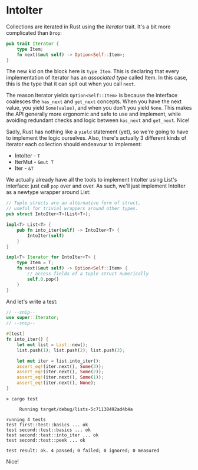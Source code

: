 # IntoIter

Collections are iterated in Rust using the *Iterator* trait. It's a bit more
complicated than `Drop`:

```rust ,ignore
pub trait Iterator {
    type Item;
    fn next(&mut self) -> Option<Self::Item>;
}
```

The new kid on the block here is `type Item`. This is declaring that every
implementation of Iterator has an *associated type* called Item. In this case,
this is the type that it can spit out when you call `next`.

The reason Iterator yields `Option<Self::Item>` is because the interface
coalesces the `has_next` and `get_next` concepts. When you have the next value,
you yield
`Some(value)`, and when you don't you yield `None`. This makes the
API generally more ergonomic and safe to use and implement, while avoiding
redundant checks and logic between `has_next` and `get_next`. Nice!

Sadly, Rust has nothing like a `yield` statement (yet), so we're going to have to
implement the logic ourselves. Also, there's actually 3 different kinds of
iterator each collection should endeavour to implement:

* IntoIter - `T`
* IterMut - `&mut T`
* Iter - `&T`

We actually already have all the tools to implement
IntoIter using List's interface: just call `pop` over and over. As such, we'll
just implement IntoIter as a newtype wrapper around List:


```rust ,ignore
// Tuple structs are an alternative form of struct,
// useful for trivial wrappers around other types.
pub struct IntoIter<T>(List<T>);

impl<T> List<T> {
    pub fn into_iter(self) -> IntoIter<T> {
        IntoIter(self)
    }
}

impl<T> Iterator for IntoIter<T> {
    type Item = T;
    fn next(&mut self) -> Option<Self::Item> {
        // access fields of a tuple struct numerically
        self.0.pop()
    }
}
```

And let's write a test:

```rust ,ignore
// --snip--
use super::Iterator;
// --snip--

#[test]
fn into_iter() {
    let mut list = List::new();
    list.push(1); list.push(2); list.push(3);

    let mut iter = list.into_iter();
    assert_eq!(iter.next(), Some(3));
    assert_eq!(iter.next(), Some(2));
    assert_eq!(iter.next(), Some(1));
    assert_eq!(iter.next(), None);
}
```

```text
> cargo test

     Running target/debug/lists-5c71138492ad4b4a

running 4 tests
test first::test::basics ... ok
test second::test::basics ... ok
test second::test::into_iter ... ok
test second::test::peek ... ok

test result: ok. 4 passed; 0 failed; 0 ignored; 0 measured

```

Nice!

